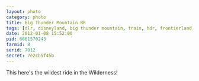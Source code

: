 ```yaml
---
layout: photo
category: photo
title: Big Thunder Mountain RR
tags: [dlr, disneyland, big thunder mountain, train, hdr, frontierland, black and white, CA, anaheim, roller coaster, Canon 7D, cycomachead, Michael Ball, Canon, 7D]
date: 2012-01-08 15:52:00
pid: 6661570243
farmid: 8
serid: 7012
secret: 7e2cb5f45b
---
```



This here's the wildest ride in the Wilderness!
